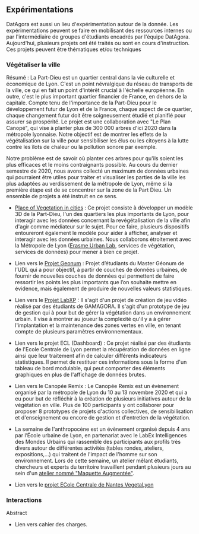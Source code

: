 ## Expérimentations
DatAgora est aussi un lieu d'expérimentation autour de la donnée. Les expérimentations peuvent se faire en mobilisant des ressources internes ou par l'intermédiaire de groupes d'étudiants encadrés par l'équipe DatAgora.
Aujourd'hui, plusieurs projets ont été traités ou sont en cours d'instruction. Ces projets peuvent être thématiques et/ou techniques 

### Végétaliser la ville
Résumé : La Part-Dieu est un quartier central dans la vie culturelle et économique de Lyon. C'est un point névralgique du réseau de transports de la ville, ce qui en fait un point d'intérêt crucial à l'échelle européenne. En outre, c'est le plus important quartier financier de France, en dehors de la capitale. Compte tenu de l'importance de la Part-Dieu pour le développement futur de Lyon et de la France, chaque aspect de ce quartier, chaque changement futur doit être soigneusement étudié et planifié pour assurer sa prospérité.
Le projet est une collaboration avec "Le Plan Canopé", qui vise à planter plus de 300 000 arbres d'ici 2020 dans la métropole lyonnaise. Notre objectif est de montrer les effets de la végétalisation sur la ville pour sensibiliser les élus ou les citoyens à la lutte contre les îlots de chaleur ou la pollution sonore par exemple.

Notre problème est de savoir où planter ces arbres pour qu'ils soient les plus efficaces et le moins contraignants possible. Au cours du dernier semestre de 2020, nous avons collecté un maximum de données urbaines qui pourraient être utiles pour traiter et visualiser les parties de la ville les plus adaptées au verdissement de la métropole de Lyon, même si la première étape est de se concentrer sur la zone de la Part Dieu.
Un ensemble de projets a été instruit en ce sens.

- [Place of Vegetation in cities](Vegetalization-Project) : Ce projet consiste à développer un modèle 3D de la Part-Dieu, l'un des quartiers les plus importants de Lyon, pour interagir avec les données concernant la revégétalisation de la ville afin d'agir comme médiateur sur le sujet. Pour ce faire, plusieurs dispositifs entoureront également le modèle pour aider à afficher, analyser et interagir avec les données urbaines. Nous collaborons étroitement avec la Métropole de Lyon ([Erasme Urban Lab](https://www.erasme.org/), services de végétation, services de données) pour mener à bien ce projet.

- Lien vers le [Projet Geonum](geonum_20/Projet_Geonum_20) : Projet d’étudiants du Master Géonum de l’UDL qui a pour objectif, à partir de couches de données urbaines, de fournir de nouvelles couches de données qui permettent de faire ressortir les points les plus importants que l’on souhaite mettre en évidence, mais également de produire de nouvelles valeurs statistiques.

- Lien vers le [Projet LabXP](labxp_20/Projet_Labxp_20) : Il s'agit d'un projet de création de jeu vidéo réalisé par des étudiants de GAMAGORA. Il s'agit d'un prototype de jeu de gestion qui à pour but de gérer la végétation dans un environnement urbain. Il vise à montrer au joueur la complexité qu'il y a à gérer l'implantation et la maintenance des zones vertes en ville, en tenant compte de plusieurs paramètres environnementaux.  

- Lien vers le projet ECL (Dashboard) : Ce projet réalisé par des étudiants de l'Ecole Centrale de Lyon permet la récupération de données en ligne ainsi que leur traitement afin de calculer différents indicateurs statistiques. Il permet de restituer ces informations sous la forme d'un tableau de bord modulable, qui peut comporter des éléments graphiques en plus de l'affichage de données brutes.

- Lien vers le Canopée Remix : Le Canopée Remix est un évènement organisé par la métropole de Lyon du 10 au 13 novembre 2020 et qui a eu pour but de réfléchir à la création de plusieurs initiatives autour de la végétation en ville. Plus de 100 participants y ont collaborer pour proposer 8 prototypes de projets d'actions collectives, de sensibilisation et d'enseignement ou encore de gestion et d'entretien de la végétation.  

- La semaine de l'anthropocène est un évènement organisé depuis 4 ans par l’École urbaine de Lyon, en partenariat avec le LabEx Intelligences des Mondes Urbains qui rassemble des participants aux profils très divers autour de différentes activités (tables rondes, ateliers, expositions,...) qui traitent de l'impact de l'homme sur son environnement. Lors de cette semaine, un atelier mêlant étudiants, chercheurs et experts du territoire travaillent pendant plusieurs jours au sein d'un [atelier nommé "Maquette Augmentée"](AteliersMA/AteliersMaquettes).

- Lien vers le [projet ECole Centrale de Nantes VegetaLyon](vegetalyon/VegetaLyon)

### Interactions 
Abstract
- Lien vers cahier des charges.

 
